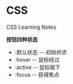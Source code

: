 # CSS
CSS Learning Notes

**按钮四种状态**



 - :默认状态    --   *初始状态*
 - :hover     --   鼠标经过
 - :active     --    鼠标按下
 - :focus    --     获得焦点
